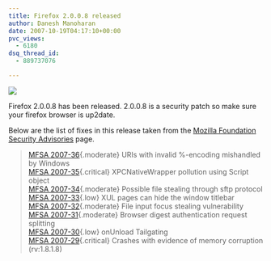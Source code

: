 ```yaml
---
title: Firefox 2.0.0.8 released
author: Danesh Manoharan
date: 2007-10-19T04:17:10+00:00
pvc_views:
  - 6180
dsq_thread_id:
  - 889737076

---
```

![](http://img230.imageshack.us/img230/4551/firefoxlogopi9.png)

Firefox 2.0.0.8 has been released. 2.0.0.8 is a security patch so make sure your firefox browser is up2date.

Below are the list of fixes in this release taken from the [Mozilla Foundation Security Advisories][1] page.

> [MFSA 2007-36][2]{.moderate} URIs with invalid %-encoding mishandled by Windows  
> [MFSA 2007-35][3]{.critical} XPCNativeWrapper pollution using Script object  
> [MFSA 2007-34][4]{.moderate} Possible file stealing through sftp protocol  
> [MFSA 2007-33][5]{.low} XUL pages can hide the window titlebar  
> [MFSA 2007-32][6]{.moderate} File input focus stealing vulnerability  
> [MFSA 2007-31][7]{.moderate} Browser digest authentication request splitting  
> [MFSA 2007-30][8]{.low} onUnload Tailgating  
> [MFSA 2007-29][9]{.critical} Crashes with evidence of memory corruption (rv:1.8.1.8)

 [1]: http://www.mozilla.org/projects/security/known-vulnerabilities.html#firefox2.0.0.8
 [2]: http://www.mozilla.org/security/announce/2007/mfsa2007-36.html
 [3]: http://www.mozilla.org/security/announce/2007/mfsa2007-35.html
 [4]: http://www.mozilla.org/security/announce/2007/mfsa2007-34.html
 [5]: http://www.mozilla.org/security/announce/2007/mfsa2007-33.html
 [6]: http://www.mozilla.org/security/announce/2007/mfsa2007-32.html
 [7]: http://www.mozilla.org/security/announce/2007/mfsa2007-31.html
 [8]: http://www.mozilla.org/security/announce/2007/mfsa2007-30.html
 [9]: http://www.mozilla.org/security/announce/2007/mfsa2007-29.html